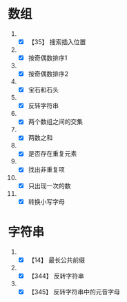 # 数组
1. - [x] 【35】 搜索插入位置
2. - [x]  按奇偶数排序1
3. - [x]  按奇偶数排序2
4. - [x]  宝石和石头
5. - [x]  反转字符串
6. - [x]  两个数组之间的交集
7. - [x]  两数之和
8. - [x]  是否存在重复元素
9. - [x]  找出非重复项
10. - [x] 只出现一次的数
11. - [x] 转换小写字母

# 字符串
1. - [x] 【14】 最长公共前缀
2. - [x] 【344】 反转字符串
3. - [x] 【345】 反转字符串中的元音字母